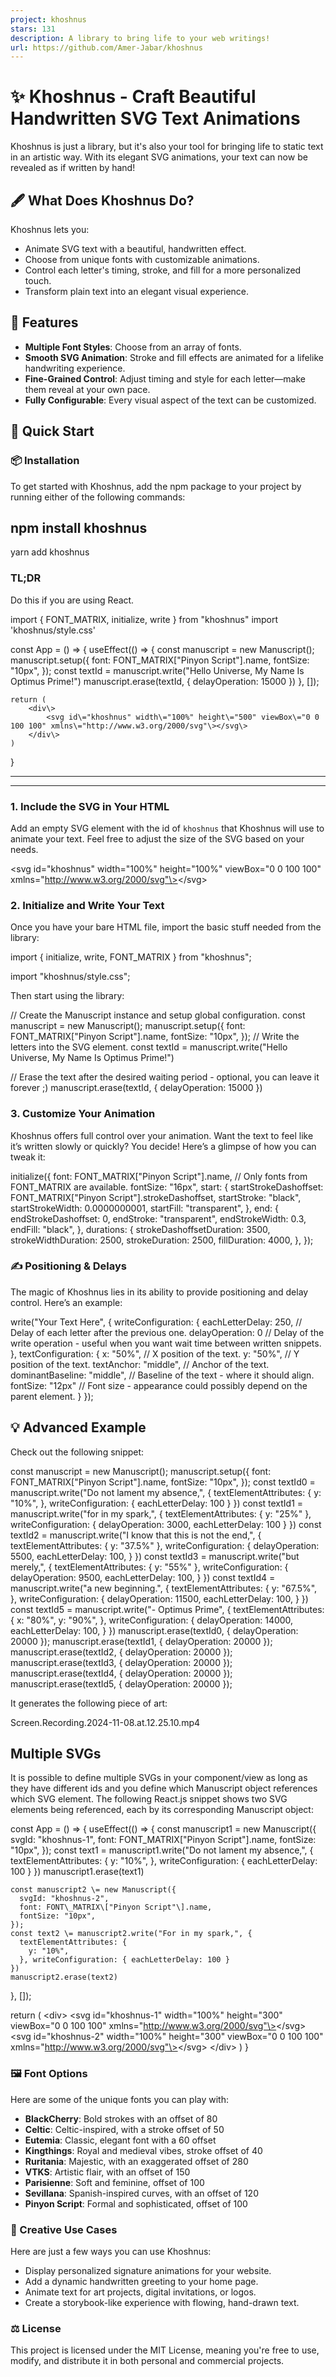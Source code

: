 ```yaml
---
project: khoshnus
stars: 131
description: A library to bring life to your web writings!
url: https://github.com/Amer-Jabar/khoshnus
---
```


✨ Khoshnus - Craft Beautiful Handwritten SVG Text Animations
============================================================

Khoshnus is just a library, but it's also your tool for bringing life to static text in an artistic way. With its elegant SVG animations, your text can now be revealed as if written by hand!

🖋️ What Does Khoshnus Do?
--------------------------

Khoshnus lets you:

-   Animate SVG text with a beautiful, handwritten effect.
-   Choose from unique fonts with customizable animations.
-   Control each letter's timing, stroke, and fill for a more personalized touch.
-   Transform plain text into an elegant visual experience.

🎨 Features
-----------

-   **Multiple Font Styles**: Choose from an array of fonts.
-   **Smooth SVG Animation**: Stroke and fill effects are animated for a lifelike handwriting experience.
-   **Fine-Grained Control**: Adjust timing and style for each letter—make them reveal at your own pace.
-   **Fully Configurable**: Every visual aspect of the text can be customized.

🚀 Quick Start
--------------

### 📦 Installation

To get started with Khoshnus, add the npm package to your project by running either of the following commands:

npm install khoshnus
--------------------
yarn add khoshnus

### TL;DR

Do this if you are using React.

import { FONT\_MATRIX, initialize, write } from "khoshnus"
import 'khoshnus/style.css'

const App \= () \=> {
    useEffect(() \=> {
        const manuscript \= new Manuscript();
        manuscript.setup({
            font: FONT\_MATRIX\["Pinyon Script"\].name,
            fontSize: "10px",
        });
        const textId \= manuscript.write("Hello Universe, My Name Is Optimus Prime!")
        manuscript.erase(textId, { delayOperation: 15000 })
    }, \[\]);

    return (
        <div\>
            <svg id\="khoshnus" width\="100%" height\="500" viewBox\="0 0 100 100" xmlns\="http://www.w3.org/2000/svg"\></svg\>
        </div\>
    )
}

* * *

* * *

### 1\. Include the SVG in Your HTML

Add an empty SVG element with the id of `khoshnus` that Khoshnus will use to animate your text. Feel free to adjust the size of the SVG based on your needs.

<svg id\="khoshnus" width\="100%" height\="100%" viewBox\="0 0 100 100" xmlns\="http://www.w3.org/2000/svg"\></svg\>

### 2\. Initialize and Write Your Text

Once you have your bare HTML file, import the basic stuff needed from the library:

import { initialize, write, FONT\_MATRIX } from "khoshnus";

import "khoshnus/style.css";

Then start using the library:

// Create the Manuscript instance and setup global configuration.
const manuscript \= new Manuscript();
manuscript.setup({
    font: FONT\_MATRIX\["Pinyon Script"\].name,
    fontSize: "10px",
});
// Write the letters into the SVG element.
const textId \= manuscript.write("Hello Universe, My Name Is Optimus Prime!")

// Erase the text after the desired waiting period - optional, you can leave it forever ;)
manuscript.erase(textId, { delayOperation: 15000 })

### 3\. Customize Your Animation

Khoshnus offers full control over your animation. Want the text to feel like it’s written slowly or quickly? You decide! Here’s a glimpse of how you can tweak it:

initialize({
    font: FONT\_MATRIX\["Pinyon Script"\].name, // Only fonts from FONT\_MATRIX are available.
    fontSize: "16px",
    start: {
        startStrokeDashoffset: FONT\_MATRIX\["Pinyon Script"\].strokeDashoffset,
        startStroke: "black",
        startStrokeWidth: 0.0000000001,
        startFill: "transparent",
    },
    end: {
        endStrokeDashoffset: 0,
        endStroke: "transparent",
        endStrokeWidth: 0.3,
        endFill: "black",
    },
    durations: {
        strokeDashoffsetDuration: 3500,
        strokeWidthDuration: 2500,
        strokeDuration: 2500,
        fillDuration: 4000,
    },
});

### ✍️ Positioning & Delays

The magic of Khoshnus lies in its ability to provide positioning and delay control. Here’s an example:

write("Your Text Here", {
    writeConfiguration: {
        eachLetterDelay: 250, // Delay of each letter after the previous one.
        delayOperation: 0 // Delay of the write operation - useful when you want wait time between written snippets.
    },
    textConfiguration: {
        x: "50%", // X position of the text.
        y: "50%", // Y position of the text.
        textAnchor: "middle", // Anchor of the text.
        dominantBaseline: "middle", // Baseline of the text - where it should align.
        fontSize: "12px" // Font size - appearance could possibly depend on the parent element.
    }
});

💡 Advanced Example
-------------------

Check out the following snippet:

const manuscript \= new Manuscript();
manuscript.setup({
    font: FONT\_MATRIX\["Pinyon Script"\].name,
    fontSize: "10px",
});
const textId0 \= manuscript.write("Do not lament my absence,", {
    textElementAttributes: { y: "10%", },
    writeConfiguration: { eachLetterDelay: 100 }
})
const textId1 \= manuscript.write("for in my spark,", {
    textElementAttributes: { y: "25%" },
    writeConfiguration: {
        delayOperation: 3000,
        eachLetterDelay: 100
    }
})
const textId2 \= manuscript.write("I know that this is not the end,", {
    textElementAttributes: { y: "37.5%" },
    writeConfiguration: {
        delayOperation: 5500,
        eachLetterDelay: 100,
    }
})
const textId3 \= manuscript.write("but merely,", {
    textElementAttributes: { y: "55%" },
    writeConfiguration: {
        delayOperation: 9500,
        eachLetterDelay: 100,
    }
})
const textId4 \= manuscript.write("a new beginning.", {
    textElementAttributes: { y: "67.5%", },
    writeConfiguration: {
        delayOperation: 11500,
        eachLetterDelay: 100,
    }
})
const textId5 \= manuscript.write("- Optimus Prime", {
    textElementAttributes: {
        x: "80%",
        y: "90%",
    }, writeConfiguration: {
        delayOperation: 14000,
        eachLetterDelay: 100,
    }
})
manuscript.erase(textId0, { delayOperation: 20000 });
manuscript.erase(textId1, { delayOperation: 20000 });
manuscript.erase(textId2, { delayOperation: 20000 });
manuscript.erase(textId3, { delayOperation: 20000 });
manuscript.erase(textId4, { delayOperation: 20000 });
manuscript.erase(textId5, { delayOperation: 20000 });

It generates the following piece of art:

Screen.Recording.2024-11-08.at.12.25.10.mp4

Multiple SVGs
-------------

It is possible to define multiple SVGs in your component/view as long as they have different ids and you define which Manuscript object references which SVG element. The following React.js snippet shows two SVG elements being referenced, each by its corresponding Manuscript object:

const App \= () \=> {
  useEffect(() \=> {
    const manuscript1 \= new Manuscript({
      svgId: "khoshnus-1",
      font: FONT\_MATRIX\["Pinyon Script"\].name,
      fontSize: "10px",
    });
    const text1 \= manuscript1.write("Do not lament my absence,", {
      textElementAttributes: {
        y: "10%",
      }, writeConfiguration: { eachLetterDelay: 100 }
    })
    manuscript1.erase(text1)
    
    const manuscript2 \= new Manuscript({
      svgId: "khoshnus-2",
      font: FONT\_MATRIX\["Pinyon Script"\].name,
      fontSize: "10px",
    });
    const text2 \= manuscript2.write("For in my spark,", {
      textElementAttributes: {
        y: "10%",
      }, writeConfiguration: { eachLetterDelay: 100 }
    })
    manuscript2.erase(text2)
  }, \[\]);

  return (
    <div\>
      <svg id\="khoshnus-1" width\="100%" height\="300" viewBox\="0 0 100 100" xmlns\="http://www.w3.org/2000/svg"\></svg\>
      <svg id\="khoshnus-2" width\="100%" height\="300" viewBox\="0 0 100 100" xmlns\="http://www.w3.org/2000/svg"\></svg\>
      </div\>
  )
}

### 🖼️ Font Options

Here are some of the unique fonts you can play with:

-   **BlackCherry**: Bold strokes with an offset of 80
-   **Celtic**: Celtic-inspired, with a stroke offset of 50
-   **Eutemia**: Classic, elegant font with a 60 offset
-   **Kingthings**: Royal and medieval vibes, stroke offset of 40
-   **Ruritania**: Majestic, with an exaggerated offset of 280
-   **VTKS**: Artistic flair, with an offset of 150
-   **Parisienne**: Soft and feminine, offset of 100
-   **Sevillana**: Spanish-inspired curves, with an offset of 120
-   **Pinyon Script**: Formal and sophisticated, offset of 100

### 🌟 Creative Use Cases

Here are just a few ways you can use Khoshnus:

-   Display personalized signature animations for your website.
-   Add a dynamic handwritten greeting to your home page.
-   Animate text for art projects, digital invitations, or logos.
-   Create a storybook-like experience with flowing, hand-drawn text.

### ⚖️ License

This project is licensed under the MIT License, meaning you're free to use, modify, and distribute it in both personal and commercial projects.
